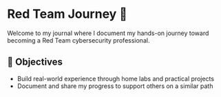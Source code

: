 # Red Team Journey 🚩

Welcome to my journal where I document my hands-on journey toward becoming a Red Team cybersecurity professional.

## 🎯 Objectives

- Build real-world experience through home labs and practical projects  
- Document and share my progress to support others on a similar path
